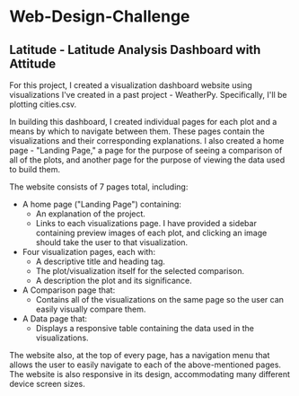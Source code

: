 # Web-Design-Challenge

## Latitude - Latitude Analysis Dashboard with Attitude

For this project, I created a visualization dashboard website using visualizations I've created in a past project - WeatherPy. Specifically, I'll be plotting cities.csv.

In building this dashboard, I created individual pages for each plot and a means by which to navigate between them. These pages contain the visualizations and their corresponding explanations. I also created a home  page - "Landing Page," a page for the purpose of seeing a comparison of all of the plots, and another page for the purpose of viewing the data used to build them.

The website consists of 7 pages total, including:

* A home page ("Landing Page") containing:
  * An explanation of the project.
  * Links to each visualizations page. I have provided a sidebar containing preview images of each plot, and clicking an image should take the user to that visualization.
* Four visualization pages, each with:
  * A descriptive title and heading tag.
  * The plot/visualization itself for the selected comparison.
  * A description the plot and its significance.
* A Comparison page that:
  * Contains all of the visualizations on the same page so the user can easily visually compare them.
* A Data page that:
  * Displays a responsive table containing the data used in the visualizations.

The website also, at the top of every page, has a navigation menu that allows the user to easily navigate to each of the above-mentioned pages. The website is also responsive in its design, accommodating many different device screen sizes.
    